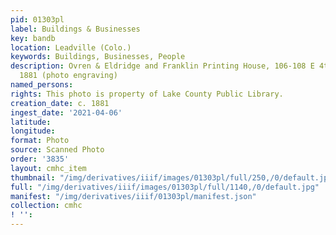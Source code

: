 ```yaml
---
pid: 01303pl
label: Buildings & Businesses
key: bandb
location: Leadville (Colo.)
keywords: Buildings, Businesses, People
description: Ovren & Eldridge and Franklin Printing House, 106-108 E 4th Street, circa
  1881 (photo engraving)
named_persons: 
rights: This photo is property of Lake County Public Library.
creation_date: c. 1881
ingest_date: '2021-04-06'
latitude: 
longitude: 
format: Photo
source: Scanned Photo
order: '3835'
layout: cmhc_item
thumbnail: "/img/derivatives/iiif/images/01303pl/full/250,/0/default.jpg"
full: "/img/derivatives/iiif/images/01303pl/full/1140,/0/default.jpg"
manifest: "/img/derivatives/iiif/01303pl/manifest.json"
collection: cmhc
! '': 
---
```

